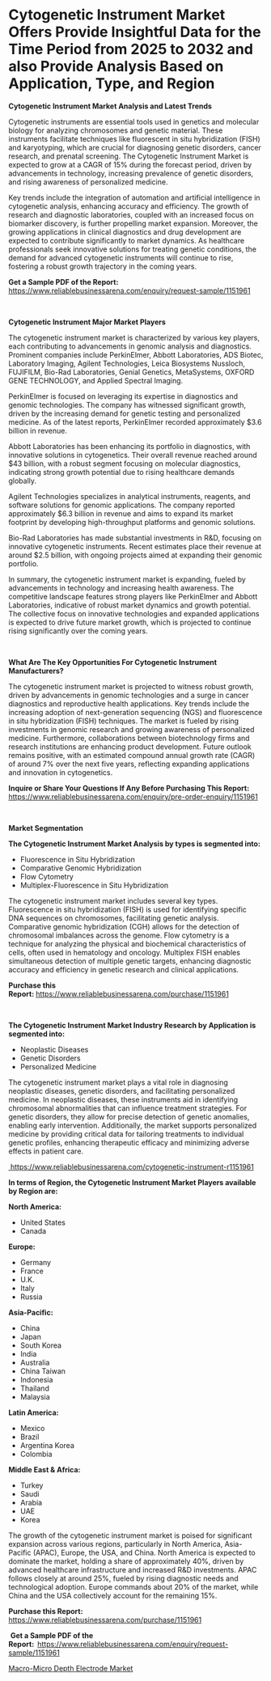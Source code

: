 <p><h1>Cytogenetic Instrument Market Offers Provide Insightful Data for the Time Period from 2025 to 2032 and also Provide Analysis Based on Application, Type, and Region</h1></p><p><strong>Cytogenetic Instrument Market Analysis and Latest Trends</strong></p>
<p><p>Cytogenetic instruments are essential tools used in genetics and molecular biology for analyzing chromosomes and genetic material. These instruments facilitate techniques like fluorescent in situ hybridization (FISH) and karyotyping, which are crucial for diagnosing genetic disorders, cancer research, and prenatal screening. The Cytogenetic Instrument Market is expected to grow at a CAGR of 15% during the forecast period, driven by advancements in technology, increasing prevalence of genetic disorders, and rising awareness of personalized medicine.</p><p>Key trends include the integration of automation and artificial intelligence in cytogenetic analysis, enhancing accuracy and efficiency. The growth of research and diagnostic laboratories, coupled with an increased focus on biomarker discovery, is further propelling market expansion. Moreover, the growing applications in clinical diagnostics and drug development are expected to contribute significantly to market dynamics. As healthcare professionals seek innovative solutions for treating genetic conditions, the demand for advanced cytogenetic instruments will continue to rise, fostering a robust growth trajectory in the coming years.</p></p>
<p><strong>Get a Sample PDF of the Report:&nbsp;</strong> <a href="https://www.reliablebusinessarena.com/enquiry/request-sample/1151961?utm_campaign=2995&utm_medium=2&utm_source=Github&utm_content=ia&utm_term=05032025&utm_id=cytogenetic-instrument">https://www.reliablebusinessarena.com/enquiry/request-sample/1151961</a></p>
<p>&nbsp;</p>
<p><strong>Cytogenetic Instrument Major Market Players</strong></p>
<p><p>The cytogenetic instrument market is characterized by various key players, each contributing to advancements in genomic analysis and diagnostics. Prominent companies include PerkinElmer, Abbott Laboratories, ADS Biotec, Laboratory Imaging, Agilent Technologies, Leica Biosystems Nussloch, FUJIFILM, Bio-Rad Laboratories, Genial Genetics, MetaSystems, OXFORD GENE TECHNOLOGY, and Applied Spectral Imaging.</p><p>PerkinElmer is focused on leveraging its expertise in diagnostics and genomic technologies. The company has witnessed significant growth, driven by the increasing demand for genetic testing and personalized medicine. As of the latest reports, PerkinElmer recorded approximately $3.6 billion in revenue.</p><p>Abbott Laboratories has been enhancing its portfolio in diagnostics, with innovative solutions in cytogenetics. Their overall revenue reached around $43 billion, with a robust segment focusing on molecular diagnostics, indicating strong growth potential due to rising healthcare demands globally.</p><p>Agilent Technologies specializes in analytical instruments, reagents, and software solutions for genomic applications. The company reported approximately $6.3 billion in revenue and aims to expand its market footprint by developing high-throughput platforms and genomic solutions.</p><p>Bio-Rad Laboratories has made substantial investments in R&D, focusing on innovative cytogenetic instruments. Recent estimates place their revenue at around $2.5 billion, with ongoing projects aimed at expanding their genomic portfolio.</p><p>In summary, the cytogenetic instrument market is expanding, fueled by advancements in technology and increasing health awareness. The competitive landscape features strong players like PerkinElmer and Abbott Laboratories, indicative of robust market dynamics and growth potential. The collective focus on innovative technologies and expanded applications is expected to drive future market growth, which is projected to continue rising significantly over the coming years.</p></p>
<p>&nbsp;</p>
<p><strong>What Are The Key Opportunities For Cytogenetic Instrument Manufacturers?</strong></p>
<p><p>The cytogenetic instrument market is projected to witness robust growth, driven by advancements in genomic technologies and a surge in cancer diagnostics and reproductive health applications. Key trends include the increasing adoption of next-generation sequencing (NGS) and fluorescence in situ hybridization (FISH) techniques. The market is fueled by rising investments in genomic research and growing awareness of personalized medicine. Furthermore, collaborations between biotechnology firms and research institutions are enhancing product development. Future outlook remains positive, with an estimated compound annual growth rate (CAGR) of around 7% over the next five years, reflecting expanding applications and innovation in cytogenetics.</p></p>
<p><strong>Inquire or Share Your Questions If Any Before Purchasing This Report:</strong> <a href="https://www.reliablebusinessarena.com/enquiry/pre-order-enquiry/1151961?utm_campaign=2995&utm_medium=2&utm_source=Github&utm_content=ia&utm_term=05032025&utm_id=cytogenetic-instrument">https://www.reliablebusinessarena.com/enquiry/pre-order-enquiry/1151961</a></p>
<p>&nbsp;</p>
<p><strong>Market Segmentation</strong></p>
<p><strong>The Cytogenetic Instrument Market Analysis by types is segmented into:</strong></p>
<p><ul><li>Fluorescence in Situ Hybridization</li><li>Comparative Genomic Hybridization</li><li>Flow Cytometry</li><li>Multiplex-Fluorescence in Situ Hybridization</li></ul></p>
<p><p>The cytogenetic instrument market includes several key types. Fluorescence in situ hybridization (FISH) is used for identifying specific DNA sequences on chromosomes, facilitating genetic analysis. Comparative genomic hybridization (CGH) allows for the detection of chromosomal imbalances across the genome. Flow cytometry is a technique for analyzing the physical and biochemical characteristics of cells, often used in hematology and oncology. Multiplex FISH enables simultaneous detection of multiple genetic targets, enhancing diagnostic accuracy and efficiency in genetic research and clinical applications.</p></p>
<p><strong>Purchase this Report:&nbsp;</strong><a href="https://www.reliablebusinessarena.com/purchase/1151961?utm_campaign=2995&utm_medium=2&utm_source=Github&utm_content=ia&utm_term=05032025&utm_id=cytogenetic-instrument">https://www.reliablebusinessarena.com/purchase/1151961</a></p>
<p>&nbsp;</p>
<p><strong>The Cytogenetic Instrument Market Industry Research by Application is segmented into:</strong></p>
<p><ul><li>Neoplastic Diseases</li><li>Genetic Disorders</li><li>Personalized Medicine</li></ul></p>
<p><p>The cytogenetic instrument market plays a vital role in diagnosing neoplastic diseases, genetic disorders, and facilitating personalized medicine. In neoplastic diseases, these instruments aid in identifying chromosomal abnormalities that can influence treatment strategies. For genetic disorders, they allow for precise detection of genetic anomalies, enabling early intervention. Additionally, the market supports personalized medicine by providing critical data for tailoring treatments to individual genetic profiles, enhancing therapeutic efficacy and minimizing adverse effects in patient care.</p></p>
<p><a href="https://www.reliablebusinessarena.com/cytogenetic-instrument-r1151961?utm_campaign=2995&utm_medium=2&utm_source=Github&utm_content=ia&utm_term=05032025&utm_id=cytogenetic-instrument">&nbsp;https://www.reliablebusinessarena.com/cytogenetic-instrument-r1151961</a></p>
<p><strong>In terms of Region, the Cytogenetic Instrument Market Players available by Region are:</strong></p>
<p>
    <p> <strong> North America: </strong>
        <ul>
            <li>United States</li>
            <li>Canada</li>
        </ul>
        </p> 
    <p> <strong> Europe: </strong>
        <ul>
            <li>Germany</li>
            <li>France</li>
            <li>U.K.</li>
            <li>Italy</li>
            <li>Russia</li>
        </ul>
        </p> 
    <p> <strong> Asia-Pacific: </strong>
        <ul>
            <li>China</li>
            <li>Japan</li>
            <li>South Korea</li>
            <li>India</li>
            <li>Australia</li>
            <li>China Taiwan</li>
            <li>Indonesia</li>
            <li>Thailand</li>
            <li>Malaysia</li>
        </ul>
        </p> 
    <p> <strong> Latin America: </strong>
        <ul>
            <li>Mexico</li>
            <li>Brazil</li>
            <li>Argentina Korea</li>
            <li>Colombia</li>
        </ul>
        </p> 
    <p> <strong> Middle East & Africa: </strong>
        <ul>
            <li>Turkey</li>
            <li>Saudi</li>
            <li>Arabia</li>
            <li>UAE</li>
            <li>Korea</li>
        </ul>
    </p>
    </p>
<p><p>The growth of the cytogenetic instrument market is poised for significant expansion across various regions, particularly in North America, Asia-Pacific (APAC), Europe, the USA, and China. North America is expected to dominate the market, holding a share of approximately 40%, driven by advanced healthcare infrastructure and increased R&D investments. APAC follows closely at around 25%, fueled by rising diagnostic needs and technological adoption. Europe commands about 20% of the market, while China and the USA collectively account for the remaining 15%.</p></p>
<p><strong>Purchase this Report: </strong><a href="https://www.reliablebusinessarena.com/purchase/1151961?utm_campaign=2995&utm_medium=2&utm_source=Github&utm_content=ia&utm_term=05032025&utm_id=cytogenetic-instrument">https://www.reliablebusinessarena.com/purchase/1151961</a></p>
<p>&nbsp;<strong>Get a Sample PDF of the Report:&nbsp;&nbsp;</strong><a href="https://www.reliablebusinessarena.com/enquiry/request-sample/1151961?utm_campaign=2995&utm_medium=2&utm_source=Github&utm_content=ia&utm_term=05032025&utm_id=cytogenetic-instrument">https://www.reliablebusinessarena.com/enquiry/request-sample/1151961</a></p>
<p><strong></strong></p>
<p><p><a href="https://github.com/vengatsabibu/Market-Research-Report-List-1/blob/main/macro-micro-depth-electrode-market.md?utm_campaign=2995&utm_medium=2&utm_source=Github&utm_content=ia&utm_term=05032025&utm_id=cytogenetic-instrument">Macro-Micro Depth Electrode Market</a></p></p>